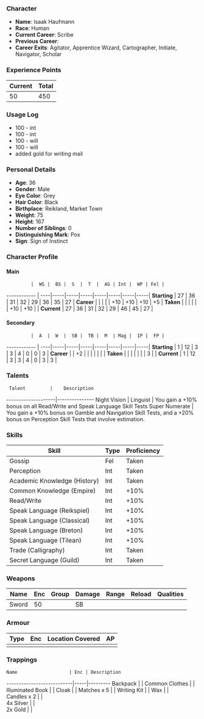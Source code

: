 ### Character
- **Name**: Isaak Haufmann
- **Race**: Human
- **Current Career**: Scribe
- **Previous Career**:
- **Career Exits**: Agitator, Apprentice Wizard, Cartographer, Initiate, Navigator, Scholar

### Experience Points
Current | Total
--------|------
     50 | 450
    
### Usage Log
- 100 - int
- 100 - int
- 100 - will
- 100 - will
- added gold for writing mail

### Personal Details
- **Age**: 36
- **Gender**: Male
- **Eye Color**: Grey
- **Hair Color**: Black
- **Birthplace**: Reikland, Market Town
- **Weight**: 75
- **Height**: 167
- **Number of Siblings**: 0
- **Distinguishing Mark**: Pox
- **Sign**: Sign of Instinct

### Character Profile

#### Main
             |  WS |  BS |  S  |  T  |  AG | Int |  WP | Fel |
------------ | ----|-----|-----|-----|-----|-----|-----|-----|
**Starting** |  27 |  36 |  31 |  32 |  29 |  36 |  35 |  27 |
**Career**   |     |     |     |     | +10 | +10 | +10 |  +5 |
**Taken**    |     |     |     |     |     | +10 | +10 |     |
**Current**  |  27 |  36 |  31 |  32 |  29 |  46 |  45 |  27 |

#### Secondary
             |  A  |  W  |  SB |  TB |  M  | Mag |  IP |  FP |
------------ | ----|-----|-----|-----|-----|-----|-----|-----|
**Starting** |  1  |  12 |  3  |  3  |  4  |  0  |  0  |  3  |
**Career**   |     |  +2 |     |     |     |     |     |     |
**Taken**    |     |     |     |     |     |     |  3  |     |
**Current**  |  1  |  12 |  3  |  3  |  4  |  0  |  3  |  3  |
  
### Talents
     Talent         |    Description
--------------------|---------------
Night Vision        | 
Linguist            | You gain a +10% bonus on all Read/Write and Speak Language Skill Tests
Super Numerate      | You gain a +10% bonus on Gamble and Navigation Skill Tests, and a +20% bonus on Perception Skill Tests that involve estimation.

### Skills
Skill                        | Type| Proficiency
-----------------------------|-----|---------
Gossip                       | Fel | Taken
Perception                   | Int | Taken
Academic Knowledge (History) | Int | Taken
Common Knowledge (Empire)    | Int | +10%
Read/Write                   | Int | +10%
Speak Language (Reikspiel)   | Int | +10%
Speak Language (Classical)   | Int | +10%
Speak Language (Breton)      | Int | +10%
Speak Language (Tilean)      | Int | +10%
Trade (Calligraphy)          | Int | Taken
Secret Language (Guild)      | Int | Taken

### Weapons
   Name  | Enc | Group | Damage | Range | Reload | Qualities
-------- |-----|-------|--------|-------|--------|----------
   Sword |  50 |       |   SB   |       |        | 
  
### Armour
   Type  | Enc | Location Covered | AP |
---------|-----|------------------|----|
         |     |                  |    |

### Trappings
    Name                   | Enc | Description
---------------------------|-----|---------
Backpack                   |     | 
Common Clothes             |     | 
Illuminated Book           |     | 
Cloak                      |     | 
Matches x 5                |     | 
Writing Kit                |     | 
Wax                        |     |  
Candles x 2                |     |  
4x Silver                  |     |  
2x Gold                    |     |  
